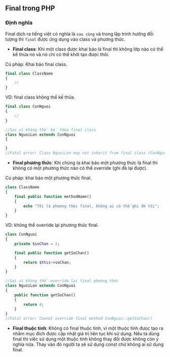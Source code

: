 ## Final trong PHP

### Định nghĩa

Final dịch ra tiếng việt có nghĩa là `sau cùng` và trong lập trình hướng đối tượng thì `final` được ứng dụng vào class và phương thức.

- **Final class**: Khi một class được khai báo là final thì không lớp nào có thể kế thừa nó và nó chỉ có thể khởi tạo được thôi.

Cú pháp: Khai báo final class.

```php
final class ClassName
{
    //
}
```

VD: final class không thể kế thừa.

```php
final class ConNguoi
{
    //
}

//Sai vì không thể kế thừa final class
class NguoiLon extends ConNguoi
{

}
//Fatal error: Class NguoiLon may not inherit from final class (ConNguoi)
```

- **Final phương thức**: Khi chúng ta khai báo một phương thức là final thì không có một phương thức nào có thể override (ghi đè lại được).

Cú pháp: khai báo một phương thức final.

```php
class ClassName
{
    final public function methodName()
    {
        echo "Tôi là phương thức final, không ai có thể ghi đè tôi";
    }
}
```

VD: không thể override lại phương thức final.

```php
class ConNguoi
{
    private $soChan = 2;

    final public function getSoChan()
    {
        return $this->soChan;
    }
}

//Sai vì không thể override lại final phương thức
class NguoiLon extends ConNguoi
{
    public function getSoChan()
    {
        return 4;
    }
}
//Fatal error: Cannot override final method ConNguoi::getSoChan()
```

- **Final thuộc tính**: Không có final thuộc tính, vì một thuộc tính đưọc tạo ra nhằm mục đích được cập nhật giá trị liên tục khi sử dụng. Nếu ta dùng final thì việc sử dụng một thuộc tính không thay đổi được không còn ý nghĩa nửa. Thay vào đó người ta sẽ sử dụng const chứ không ai sử dụng final.
